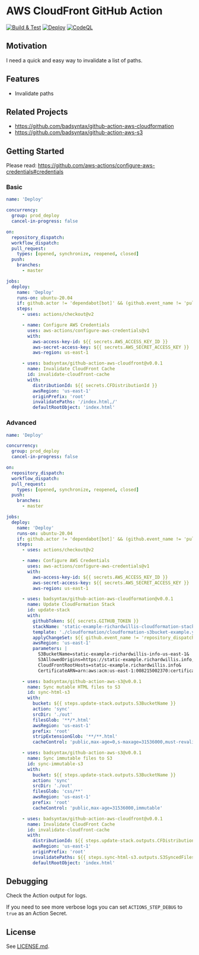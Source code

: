# AWS CloudFront GitHub Action

[![Build & Test](https://github.com/badsyntax/github-action-aws-cloudfront/actions/workflows/test.yml/badge.svg)](https://github.com/badsyntax/github-action-aws-cloudfront/actions/workflows/test.yml)
[![Deploy](https://github.com/badsyntax/github-action-aws-cloudfront/actions/workflows/deploy.yml/badge.svg)](https://github.com/badsyntax/github-action-aws-cloudfront/actions/workflows/deploy.yml)
[![CodeQL](https://github.com/badsyntax/github-action-aws-cloudfront/actions/workflows/codeql-analysis.yml/badge.svg)](https://github.com/badsyntax/github-action-aws-cloudfront/actions/workflows/codeql-analysis.yml)

## Motivation

I need a quick and easy way to invalidate a list of paths.

## Features

- Invalidate paths

## Related Projects

- <https://github.com/badsyntax/github-action-aws-cloudformation>
- <https://github.com/badsyntax/github-action-aws-s3>

## Getting Started

Please read: <https://github.com/aws-actions/configure-aws-credentials#credentials>

### Basic

```yaml
name: 'Deploy'

concurrency:
  group: prod_deploy
  cancel-in-progress: false

on:
  repository_dispatch:
  workflow_dispatch:
  pull_request:
    types: [opened, synchronize, reopened, closed]
  push:
    branches:
      - master

jobs:
  deploy:
    name: 'Deploy'
    runs-on: ubuntu-20.04
    if: github.actor != 'dependabot[bot]' && (github.event_name != 'pull_request' || github.event.pull_request.head.repo.full_name == github.repository)
    steps:
      - uses: actions/checkout@v2

      - name: Configure AWS Credentials
        uses: aws-actions/configure-aws-credentials@v1
        with:
          aws-access-key-id: ${{ secrets.AWS_ACCESS_KEY_ID }}
          aws-secret-access-key: ${{ secrets.AWS_SECRET_ACCESS_KEY }}
          aws-region: us-east-1

      - uses: badsyntax/github-action-aws-cloudfront@v0.0.1
        name: Invalidate CloudFront Cache
        id: invalidate-cloudfront-cache
        with:
          distributionId: ${{ secrets.CFDistributionId }}
          awsRegion: 'us-east-1'
          originPrefix: 'root'
          invalidatePaths: '/index.html,/'
          defaultRootObject: 'index.html'
```

### Advanced

```yaml
name: 'Deploy'

concurrency:
  group: prod_deploy
  cancel-in-progress: false

on:
  repository_dispatch:
  workflow_dispatch:
  pull_request:
    types: [opened, synchronize, reopened, closed]
  push:
    branches:
      - master

jobs:
  deploy:
    name: 'Deploy'
    runs-on: ubuntu-20.04
    if: github.actor != 'dependabot[bot]' && (github.event_name != 'pull_request' || github.event.pull_request.head.repo.full_name == github.repository)
    steps:
      - uses: actions/checkout@v2

      - name: Configure AWS Credentials
        uses: aws-actions/configure-aws-credentials@v1
        with:
          aws-access-key-id: ${{ secrets.AWS_ACCESS_KEY_ID }}
          aws-secret-access-key: ${{ secrets.AWS_SECRET_ACCESS_KEY }}
          aws-region: us-east-1

      - uses: badsyntax/github-action-aws-cloudformation@v0.0.1
        name: Update CloudFormation Stack
        id: update-stack
        with:
          githubToken: ${{ secrets.GITHUB_TOKEN }}
          stackName: 'static-example-richardwillis-cloudformation-stack'
          template: './cloudformation/cloudformation-s3bucket-example.yml'
          applyChangeSet: ${{ github.event_name != 'repository_dispatch' }}
          awsRegion: 'us-east-1'
          parameters: |
            S3BucketName=static-example-richardwillis-info-us-east-1&
            S3AllowedOrigins=https://static-example.richardwillis.info,https://*.preview.static-example.richardwillis.info&
            CloudFrontRootHosts=static-example.richardwillis.info&
            CertificateARN=arn:aws:acm:us-east-1:008215002370:certificate/39df7626-7d2f-42e9-94f4-a3ce61ca3d5e

      - uses: badsyntax/github-action-aws-s3@v0.0.1
        name: Sync mutable HTML files to S3
        id: sync-html-s3
        with:
          bucket: ${{ steps.update-stack.outputs.S3BucketName }}
          action: 'sync'
          srcDir: './out'
          filesGlob: '**/*.html'
          awsRegion: 'us-east-1'
          prefix: 'root'
          stripExtensionGlob: '**/**.html'
          cacheControl: 'public,max-age=0,s-maxage=31536000,must-revalidate'

      - uses: badsyntax/github-action-aws-s3@v0.0.1
        name: Sync immutable files to S3
        id: sync-immutable-s3
        with:
          bucket: ${{ steps.update-stack.outputs.S3BucketName }}
          action: 'sync'
          srcDir: './out'
          filesGlob: 'css/**'
          awsRegion: 'us-east-1'
          prefix: 'root'
          cacheControl: 'public,max-age=31536000,immutable'

      - uses: badsyntax/github-action-aws-cloudfront@v0.0.1
        name: Invalidate CloudFront Cache
        id: invalidate-cloudfront-cache
        with:
          distributionId: ${{ steps.update-stack.outputs.CFDistributionId }}
          awsRegion: 'us-east-1'
          originPrefix: 'root'
          invalidatePaths: ${{ steps.sync-html-s3.outputs.S3SyncedFiles }}
          defaultRootObject: 'index.html'
```

## Debugging

Check the Action output for logs.

If you need to see more verbose logs you can set `ACTIONS_STEP_DEBUG` to `true` as an Action Secret.

## License

See [LICENSE.md](./LICENSE.md).
